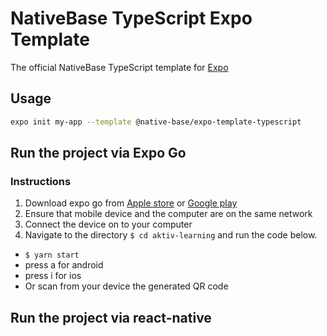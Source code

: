 # NativeBase TypeScript Expo Template

The official NativeBase TypeScript template for [Expo](https://docs.expo.io/)

## Usage

```sh
expo init my-app --template @native-base/expo-template-typescript
```

## Run the project via Expo Go

### Instructions

1. Download expo go from [Apple store](https://apps.apple.com/us/app/expo-go/id982107779) or [Google play](https://play.google.com/store/apps/details?id=host.exp.exponent&hl=en&gl=US)
2. Ensure that mobile device and the computer are on the same network
3. Connect the device on to your computer
4. Navigate to the directory `$ cd aktiv-learning` and run the code below.

- `$ yarn start`
- press a for android
- press i for ios
- Or scan from your device the generated QR code

## Run the project via react-native
